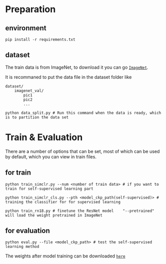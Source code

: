 # Preparation
## environment
```shell
pip install -r requirements.txt
```
## dataset
The train data is from ImageNet, to download it you can go [`ImageNet`](https://image-net.org/data/ILSVRC/2012/ILSVRC2012_img_val.tar).

It is recommaned to put the data file in the dataset folder like
```
dataset/
    imagenet_val/
        pic1
        pic2
        ...
```
```
python data_split.py # Run this command when the data is ready, which is to partition the data set
```

# Train & Evaluation
There are a number of options that can be set, most of which can be used by default, which you can view in train files.
## for train
```
python train_simclr.py --num <number of train data> # if you want to train for self-supervised learning part

python train_simclr_cls.py --pth <model_ckp_path(self-supervised)> # training the classifier for for supervised learning

python train_rn18.py # finetune the ResNet model    "--pretrained" will load the weight pretrained in ImageNet

```


## for evaluation
```
python eval.py --file <model_ckp_path> # test the self-supervised learning method
```
The weights after model training can be downloaded [`here`](https://drive.google.com/drive/folders/1ghCX_HGWdNnL-1fp6scA7UgySNa11io7?usp=drive_link)


